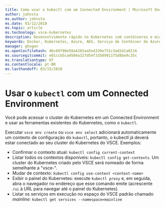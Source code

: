 ```yaml
---
title: Como usar o kubectl com um Connected Environment | Microsoft Docs
author: johnsta
ms.author: johnsta
ms.date: 03/12/2018
ms.topic: article
ms.technology: vsce-kubernetes
description: Desenvolvimento rápido no Kubernetes com contêineres e microsserviços no Azure
keywords: Docker, Kubernetes, Azure, AKS, Serviço de Contêiner do Azure, contêineres
manager: ghogen
ms.openlocfilehash: 46c69f80e58a4265aa5e4320e731c3ad241a8116
ms.sourcegitcommit: e01ccb5ca4504a327d54f33589911f5d8be9c35c
ms.translationtype: HT
ms.contentlocale: pt-BR
ms.lasthandoff: 03/15/2018
---
```

# <a name="use-kubectl-with-a-connected-environment"></a>Usar o `kubectl` com um Connected Environment

Você pode acessar o cluster do Kubernetes em um Connected Environment e usar as ferramentas existentes do Kubernetes, como o `kubectl`.

Executar `vsce env create` ou `vsce env select` adicionará automaticamente um contexto de configuração do `kubectl`, portanto, o kubectl já deverá estar conectado ao seu cluster do Kubernetes do VSCE. Exemplos:
- Confirmar o contexto atual: `kubectl config current-context`
- Listar todos os contextos disponíveis: `kubectl config get-contexts`. Um cluster do Kubernetes criado pelo VSCE será nomeado de forma semelhante a "vsce-<guid>".
- Mudar de contexto: `kubectl config use-context <context-name>`
- Exibir o painel do Kubernetes: execute `kubectl proxy` e, em seguida, abra o navegador no endereço que esse comando emite (acrescente `/ui` à URL para navegar até o painel do Kubernetes).
- Listar os serviços em execução no espaço do VSCE padrão chamado *mainline*: `kubectl get services --namespace=mainline`

